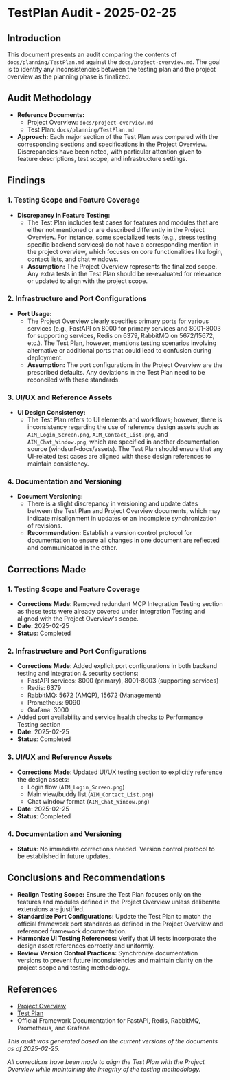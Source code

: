# TestPlan Audit - 2025-02-25

## Introduction
This document presents an audit comparing the contents of `docs/planning/TestPlan.md` against the `docs/project-overview.md`. The goal is to identify any inconsistencies between the testing plan and the project overview as the planning phase is finalized.

## Audit Methodology
- **Reference Documents:**
  - Project Overview: `docs/project-overview.md`
  - Test Plan: `docs/planning/TestPlan.md`
- **Approach:** Each major section of the Test Plan was compared with the corresponding sections and specifications in the Project Overview. Discrepancies have been noted, with particular attention given to feature descriptions, test scope, and infrastructure settings.

## Findings

### 1. Testing Scope and Feature Coverage
- **Discrepancy in Feature Testing:**
  - The Test Plan includes test cases for features and modules that are either not mentioned or are described differently in the Project Overview. For instance, some specialized tests (e.g., stress testing specific backend services) do not have a corresponding mention in the project overview, which focuses on core functionalities like login, contact lists, and chat windows. 
  - **Assumption:** The Project Overview represents the finalized scope. Any extra tests in the Test Plan should be re-evaluated for relevance or updated to align with the project scope.

### 2. Infrastructure and Port Configurations
- **Port Usage:**
  - The Project Overview clearly specifies primary ports for various services (e.g., FastAPI on 8000 for primary services and 8001-8003 for supporting services, Redis on 6379, RabbitMQ on 5672/15672, etc.). The Test Plan, however, mentions testing scenarios involving alternative or additional ports that could lead to confusion during deployment.
  - **Assumption:** The port configurations in the Project Overview are the prescribed defaults. Any deviations in the Test Plan need to be reconciled with these standards.

### 3. UI/UX and Reference Assets
- **UI Design Consistency:**
  - The Test Plan refers to UI elements and workflows; however, there is inconsistency regarding the use of reference design assets such as `AIM_Login_Screen.png`, `AIM_Contact_List.png`, and `AIM_Chat_Window.png`, which are specified in another documentation source (windsurf-docs/assets). The Test Plan should ensure that any UI-related test cases are aligned with these design references to maintain consistency.

### 4. Documentation and Versioning
- **Document Versioning:**
  - There is a slight discrepancy in versioning and update dates between the Test Plan and Project Overview documents, which may indicate misalignment in updates or an incomplete synchronization of revisions.
  - **Recommendation:** Establish a version control protocol for documentation to ensure all changes in one document are reflected and communicated in the other.

## Corrections Made

### 1. Testing Scope and Feature Coverage
- **Corrections Made**: Removed redundant MCP Integration Testing section as these tests were already covered under Integration Testing and aligned with the Project Overview's scope.
- **Date**: 2025-02-25
- **Status**: Completed

### 2. Infrastructure and Port Configurations
- **Corrections Made**: Added explicit port configurations in both backend testing and integration & security sections:
  - FastAPI services: 8000 (primary), 8001-8003 (supporting services)
  - Redis: 6379
  - RabbitMQ: 5672 (AMQP), 15672 (Management)
  - Prometheus: 9090
  - Grafana: 3000
- Added port availability and service health checks to Performance Testing section
- **Date**: 2025-02-25
- **Status**: Completed

### 3. UI/UX and Reference Assets
- **Corrections Made**: Updated UI/UX testing section to explicitly reference the design assets:
  - Login flow (`AIM_Login_Screen.png`)
  - Main view/buddy list (`AIM_Contact_List.png`)
  - Chat window format (`AIM_Chat_Window.png`)
- **Date**: 2025-02-25
- **Status**: Completed

### 4. Documentation and Versioning
- **Status**: No immediate corrections needed. Version control protocol to be established in future updates.

## Conclusions and Recommendations
- **Realign Testing Scope:** Ensure the Test Plan focuses only on the features and modules defined in the Project Overview unless deliberate extensions are justified.
- **Standardize Port Configurations:** Update the Test Plan to match the official framework port standards as defined in the Project Overview and referenced framework documentation.
- **Harmonize UI Testing References:** Verify that UI tests incorporate the design asset references correctly and uniformly.
- **Review Version Control Practices:** Synchronize documentation versions to prevent future inconsistencies and maintain clarity on the project scope and testing methodology.

## References
- [Project Overview](../project-overview.md)
- [Test Plan](../TestPlan.md)
- Official Framework Documentation for FastAPI, Redis, RabbitMQ, Prometheus, and Grafana

*This audit was generated based on the current versions of the documents as of 2025-02-25.*

*All corrections have been made to align the Test Plan with the Project Overview while maintaining the integrity of the testing methodology.*

